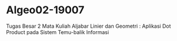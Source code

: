 # Algeo02-19007
Tugas Besar 2 Mata Kuliah Aljabar Linier dan Geometri : Aplikasi Dot Product pada Sistem Temu-balik Informasi
